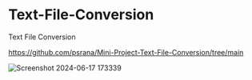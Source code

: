 # Text-File-Conversion
Text File Conversion

https://github.com/psrana/Mini-Project-Text-File-Conversion/tree/main

![Screenshot 2024-06-17 173339](https://github.com/TeckHack76/Text-File-Conversion/assets/142652768/9d97dc13-bc3a-46df-84de-5b2a56a925b5)

